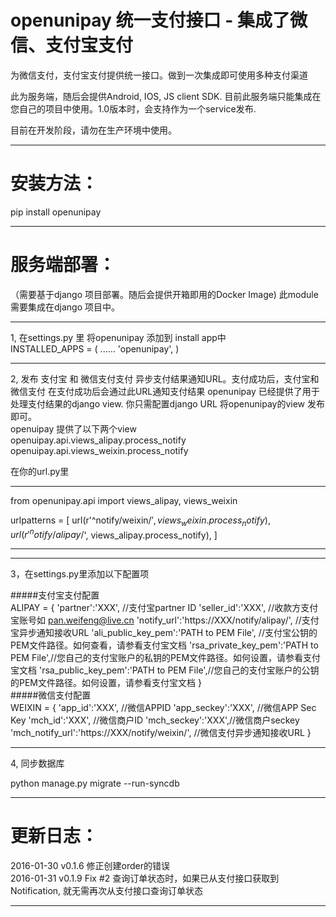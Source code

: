 openunipay 统一支付接口 - 集成了微信、支付宝支付
=======================

为微信支付，支付宝支付提供统一接口。做到一次集成即可使用多种支付渠道

此为服务端，随后会提供Android, IOS, JS client SDK.
目前此服务端只能集成在您自己的项目中使用。1.0版本时，会支持作为一个service发布.

目前在开发阶段，请勿在生产环境中使用。

----

安装方法：
=======================
pip install openunipay

----
服务端部署：
=======================
（需要基于django 项目部署。随后会提供开箱即用的Docker Image)
此module 需要集成在django 项目中。

----
1, 在settings.py 里 将openunipay 添加到 install app中<br/>
INSTALLED_APPS = (
    ......
    'openunipay',
)

----
2, 发布 支付宝 和 微信支付支付 异步支付结果通知URL。支付成功后，支付宝和微信支付 在支付成功后会通过此URL通知支付结果
openunipay 已经提供了用于处理支付结果的django view. 你只需配置django URL 将openunipay的view 发布即可。<br/>
openuipay 提供了以下两个view<br/>
openuipay.api.views_alipay.process_notify<br/>
openuipay.api.views_weixin.process_notify<br/>

在你的url.py里
*********************************************************
from openunipay.api import views_alipay, views_weixin

urlpatterns = [
    url(r'^notify/weixin/$', views_weixin.process_notify),
    url(r'^notify/alipay/$', views_alipay.process_notify),
]
***********************************************************

----
3，在settings.py里添加以下配置项<br/>

#####支付宝支付配置<br/>
ALIPAY = {
		'partner':'XXX', //支付宝partner ID
		'seller_id':'XXX', //收款方支付宝账号如 pan.weifeng@live.cn
		'notify_url':'https://XXX/notify/alipay/', //支付宝异步通知接收URL
		'ali_public_key_pem':'PATH to PEM File', //支付宝公钥的PEM文件路径。如何查看，请参看支付宝文档
		'rsa_private_key_pem':'PATH to PEM File',//您自己的支付宝账户的私钥的PEM文件路径。如何设置，请参看支付宝文档
		'rsa_public_key_pem':'PATH to PEM File',//您自己的支付宝账户的公钥的PEM文件路径。如何设置，请参看支付宝文档
	}<br/>
#####微信支付配置<br/>
WEIXIN = {
		'app_id':'XXX', //微信APPID
		'app_seckey':'XXX', //微信APP Sec Key
		'mch_id':'XXX', //微信商户ID
		'mch_seckey':'XXX',//微信商户seckey
		'mch_notify_url':'https://XXX/notify/weixin/', //微信支付异步通知接收URL
	}
        
----
4, 同步数据库

python manage.py migrate --run-syncdb

----

更新日志：
=======================
2016-01-30 v0.1.6 修正创建order的错误<br/>
2016-01-31 v0.1.9 Fix #2 查询订单状态时，如果已从支付接口获取到Notification, 就无需再次从支付接口查询订单状态<br/>

----